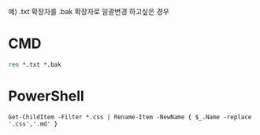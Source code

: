 예) .txt 확장자를 .bak 확장자로 일괄변경 하고싶은 경우 

# CMD
```cmd
ren *.txt *.bak
```
# PowerShell
```shell
Get-ChildItem -Filter *.css | Rename-Item -NewName { $_.Name -replace '.css','.md' }
```



